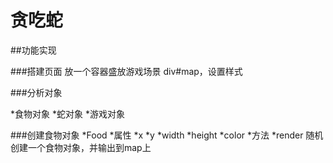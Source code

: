# 贪吃蛇

##功能实现

###搭建页面
放一个容器盛放游戏场景 div#map，设置样式

###分析对象

*食物对象
*蛇对象
*游戏对象

###创建食物对象
*Food
  *属性
    *x
    *y
    *width
    *height
    *color
  *方法
    *render   随机创建一个食物对象，并输出到map上
